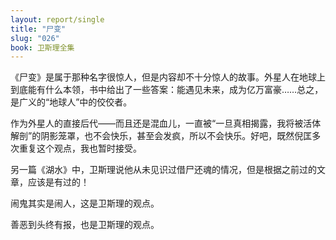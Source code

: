 ```yaml
---
layout: report/single
title: "尸变"
slug: "026"
book: 卫斯理全集
---
```

《尸变》是属于那种名字很惊人，但是内容却不十分惊人的故事。外星人在地球上到底能有什么本领，书中给出了一些答案：能遇见未来，成为亿万富豪……总之，是广义的“地球人”中的佼佼者。

作为外星人的直接后代——而且还是混血儿，一直被“一旦真相揭露，我将被活体解剖”的阴影笼罩，也不会快乐，甚至会发疯，所以不会快乐。好吧，既然倪匡多次重复这个观点，我也暂时接受。

另一篇《湖水》中，卫斯理说他从未见识过借尸还魂的情况，但是根据之前过的文章，应该是有过的！

闹鬼其实是闹人，这是卫斯理的观点。

善恶到头终有报，也是卫斯理的观点。
